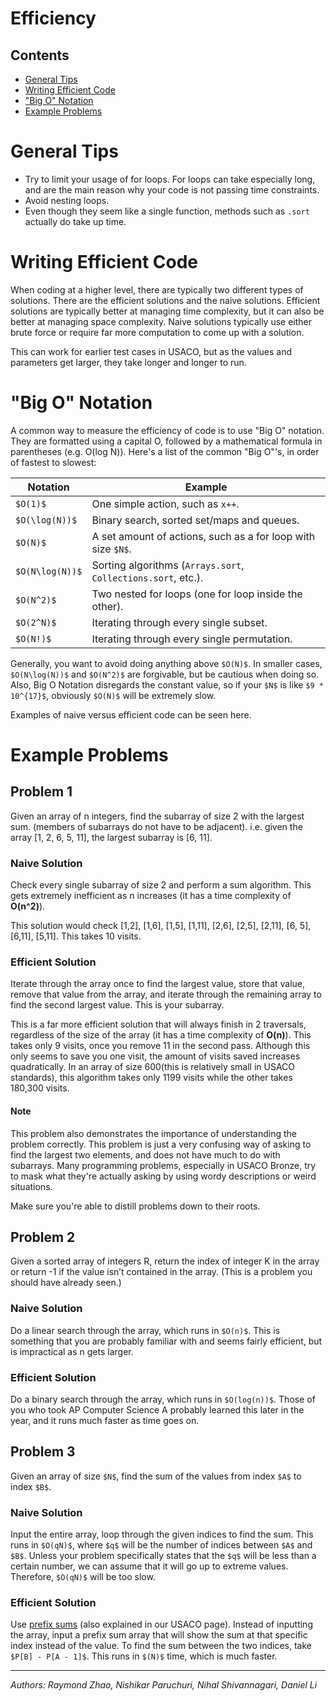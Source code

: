 # Efficiency
## Contents
- [General Tips](#generaltips)
- [Writing Efficient Code](#writingefficientcode)
- ["Big O" Notation](#bigonotation)
- [Example Problems](#exampleproblems)

# General Tips
* Try to limit your usage of for loops. For loops can take especially long, and are the main reason why your code is not passing time constraints.
* Avoid nesting loops.
* Even though they seem like a single function, methods such as `.sort` actually do take up time.

# Writing Efficient Code

When coding at a higher level, there are typically two different types of solutions. There are the efficient solutions and the naive solutions. Efficient solutions are typically better at managing time complexity, but it can also be better at managing space complexity. Naive solutions typically use either brute force or require far more computation to come up with a solution. 

This can work for earlier test cases in USACO, but as the values and parameters get larger, they take longer and longer to run.

# "Big O" Notation
A common way to measure the efficiency of code is to use "Big O" notation. They are formatted using a capital O, followed by a mathematical
formula in parentheses (e.g. O(log N)). Here's a list of the common "Big O"'s, in order of fastest to slowest:

| Notation | Example |
| --- | --- |
| `$O(1)$` | One simple action, such as `x++`.|
| `$O(\log(N))$` | Binary search, sorted set/maps and queues. |
| `$O(N)$` | A set amount of actions, such as a for loop with size `$N$`.|
| `$O(N\log(N))$` | Sorting algorithms (`Arrays.sort`, `Collections.sort`, etc.). |
| `$O(N^2)$` | Two nested for loops (one for loop inside the other). |
| `$O(2^N)$` | Iterating through every single subset. |
| `$O(N!)$` | Iterating through every single permutation. |

Generally, you want to avoid doing anything above `$O(N)$`. In smaller cases, `$O(N\log(N))$` and `$O(N^2)$` are forgivable, but be cautious
when doing so. Also, Big O Notation disregards the constant value, so if your `$N$` is like `$9 * 10^{17}$`, obviously `$O(N)$` will be
extremely slow.

Examples of naive versus efficient code can be seen here.

# Example Problems
## Problem 1
Given an array of n integers, find the subarray of size 2 with the largest sum. (members of subarrays do not have to be adjacent).
i.e. given the array [1, 2, 6, 5, 11], the largest subarray is [6, 11].

### Naive Solution
Check every single subarray of size 2 and perform a sum algorithm.
This gets extremely inefficient as n increases (it has a time complexity of **O(n^2)**).

This solution would check [1,2], [1,6], [1,5], [1,11], [2,6], [2,5],
[2,11], [6, 5], [6,11], [5,11]. This takes 10 visits.

### Efficient Solution
Iterate through the array once to find the largest value, store that value,
remove that value from the array, and iterate through the remaining array to find the second largest value. This is your subarray.

This is a far more efficient solution that will always finish in 2 traversals,
regardless of the size of the array (it has a time complexity of **O(n)**).
This takes only 9 visits, once you remove 11 in the second pass.
Although this only seems to save you one visit, the amount of visits saved
increases quadratically. In an array of size 600(this is relatively small in USACO standards),
this algorithm takes only 1199 visits while the other takes 180,300 visits.

#### Note
This problem also demonstrates the importance of understanding the problem correctly.
This problem is just a very confusing way of asking to find the largest two elements,
and does not have much to do with subarrays. Many programming problems, especially in USACO Bronze,
try to mask what they're actually asking by using wordy descriptions or weird situations.

Make sure you're able to distill problems down to their roots.

## Problem 2
Given a sorted array of integers R, return the index of integer K in the array or
return -1 if the value isn’t contained in the array. (This is a problem you should have
already seen.)

### Naive Solution
Do a linear search through the array, which runs in `$O(n)$`. This is something that you are probably familiar with and seems fairly efficient, but is impractical as n gets larger.

### Efficient Solution
Do a binary search through the array, which runs in `$O(log(n))$`.
Those of you who took AP Computer Science A probably learned this later in the year, and it runs much faster as time goes on.

## Problem 3
Given an array of size `$N$`, find the sum of the values from index `$A$` to index `$B$`.

### Naive Solution
Input the entire array, loop through the given indices to find the sum. This runs in `$O(qN)$`, where `$q$` will be the number of indices
between `$A$` and `$B$`. Unless your problem specifically states that the `$q$` will be less than a certain number, we can assume that it will
go up to extreme values. Therefore, `$O(qN)$` will be too slow.

### Efficient Solution
Use [prefix sums](https://usaco.guide/silver/prefix-sums?lang=java) (also explained in our USACO page). Instead of inputting the array,
input a prefix sum array that will show the sum at that specific index instead of the value. To find the sum between the two indices, take
`$P[B] - P[A - 1]$`. This runs in `$(N)$` time, which is much faster.

---
*Authors: Raymond Zhao, Nishikar Paruchuri, Nihal Shivannagari, Daniel Li*
